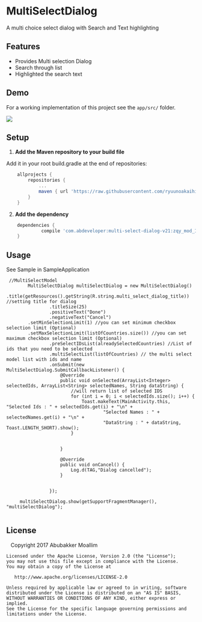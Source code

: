 # MultiSelectDialog
A multi choice select dialog with Search and Text highlighting

Features
--------
* Provides Multi selection Dialog
* Search through list
* Highlighted the search text

Demo
--------
For a working implementation of this project see the `app/src/` folder.

<img src="ezgif.com-video-to-gif.gif">


Setup
--------


1. **Add the Maven repository to your build file**

 Add it in your root build.gradle at the end of repositories:
```gradle
	allprojects {
		repositories {
			...
			maven { url 'https://raw.githubusercontent.com/ryuunoakaihitomi/maven-repository/master' }
		}
	}
```

2. **Add the dependency**
```gradle
	dependencies {
      		 compile 'com.abdeveloper:multi-select-dialog-v21:zqy_mod_1.0.0'
	}
```

Usage
--------
See Sample in SampleApplication
```
 //MultiSelectModel
        MultiSelectDialog multiSelectDialog = new MultiSelectDialog()
                .title(getResources().getString(R.string.multi_select_dialog_title)) //setting title for dialog
                .titleSize(25)
                .positiveText("Done")
                .negativeText("Cancel")
		.setMinSelectionLimit(1) //you can set minimum checkbox selection limit (Optional)
		.setMaxSelectionLimit(listOfCountries.size()) //you can set maximum checkbox selection limit (Optional)
                .preSelectIDsList(alreadySelectedCountries) //List of ids that you need to be selected
                .multiSelectList(listOfCountries) // the multi select model list with ids and name
                .onSubmit(new MultiSelectDialog.SubmitCallbackListener() {
                    @Override
                    public void onSelected(ArrayList<Integer> selectedIds, ArrayList<String> selectedNames, String dataString) {
                        //will return list of selected IDS
                        for (int i = 0; i < selectedIds.size(); i++) {
                            Toast.makeText(MainActivity.this, "Selected Ids : " + selectedIds.get(i) + "\n" +
                                    "Selected Names : " + selectedNames.get(i) + "\n" +
                                    "DataString : " + dataString, Toast.LENGTH_SHORT).show();
                        }


                    }

                    @Override
                    public void onCancel() {
                        Log.d(TAG,"Dialog cancelled");
                    }


                });
		
	 multiSelectDialog.show(getSupportFragmentManager(), "multiSelectDialog");


```


License
--------

    Copyright 2017 Abubakker Moallim

    Licensed under the Apache License, Version 2.0 (the "License");
    you may not use this file except in compliance with the License.
    You may obtain a copy of the License at

       http://www.apache.org/licenses/LICENSE-2.0

    Unless required by applicable law or agreed to in writing, software
    distributed under the License is distributed on an "AS IS" BASIS,
    WITHOUT WARRANTIES OR CONDITIONS OF ANY KIND, either express or implied.
    See the License for the specific language governing permissions and
    limitations under the License.
